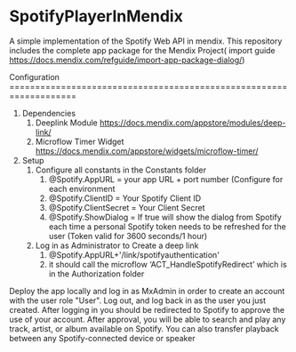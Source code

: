 # SpotifyPlayerInMendix
A simple implementation of the Spotify Web API in mendix. This repository includes the complete app package for the Mendix Project( import guide https://docs.mendix.com/refguide/import-app-package-dialog/)

Configuration
    ===================================================================
1. Dependencies
    1. Deeplink Module https://docs.mendix.com/appstore/modules/deep-link/
    2. Microflow Timer Widget https://docs.mendix.com/appstore/widgets/microflow-timer/
2. Setup
    1. Configure all constants in the Constants folder
        1. @Spotify.AppURL = your app URL + port number (Configure for each environment
        2. @Spotify.ClientID = Your Spotify Client ID
        3. @Spotify.ClientSecret = Your Client Secret
        4. @Spotify.ShowDialog = If true will show the dialog from Spotify each time a personal Spotify token needs to be refreshed for the user (Token valid for 3600 seconds/1 hour)
    2. Log in as Administrator to Create a deep link 
        1. @Spotify.AppURL+'/link/spotifyauthentication'
        2. it should call the microflow ‘ACT_HandleSpotifyRedirect’ which is in the Authorization folder

Deploy the app locally and log in as MxAdmin in order to create an account with the user role "User".
Log out, and log back in as the user you just created. After logging in you should be redirected to Spotify to approve the use of your account. After approval, you will be able to search and play any track, artist, or album available on Spotify. You can also transfer playback between any Spotify-connected device or speaker
